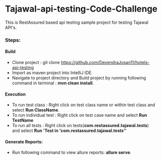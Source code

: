# Tajawal-api-testing-Code-Challenge
This is RestAssured based api testing sample project for testing Tajawal API's.

### Steps:
#### Build
- Clone project : git clone https://github.com/DevendraJosan11/hotels-api-testing 
- Import as maven project into IntelliJ IDE.
- Navigate to project directory and Build project by running following command in terminal : **mvn clean install**.

#### Execution
- To run test class : Right click on test class name or within test class and select **Run ClassName**.
- To run individual test : Right click on test case name and select **Run TestName**
- To run all tests : Right click on tests(**com.restassured.tajawal.tests**) and select **Run 'Test in 'com.restassured.tajawal.tests''**
    
#### Generate Reports:
- Run following command to view allure reports: **allure serve**.
